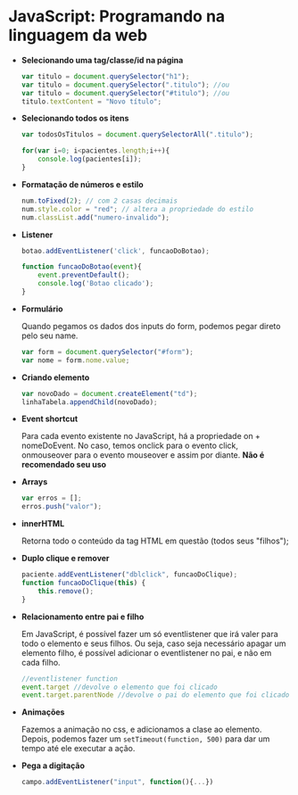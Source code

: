 # JavaScript: Programando na linguagem da web

- **Selecionando uma tag/classe/id na página**

    ```javascript
    var titulo = document.querySelector("h1");
    var titulo = document.querySelector(".titulo"); //ou
    var titulo = document.querySelector("#titulo"); //ou
    titulo.textContent = "Novo título";
    ```

- **Selecionando todos os itens**

    ```js
    var todosOsTitulos = document.querySelectorAll(".titulo");

    for(var i=0; i<pacientes.length;i++){
        console.log(pacientes[i]);
    }
    ```

- **Formatação de números e estilo**

    ```js
    num.toFixed(2); // com 2 casas decimais
    num.style.color = "red"; // altera a propriedade do estilo
    num.classList.add("numero-invalido");
    ```
- **Listener**

    ```js
    botao.addEventListener('click', funcaoDoBotao);

    function funcaoDoBotao(event){
        event.preventDefault();
        console.log('Botao clicado');
    }
    ```
- **Formulário**

    Quando pegamos os dados dos inputs do form, podemos pegar direto pelo seu name.
    ```js
    var form = document.querySelector("#form");
    var nome = form.nome.value;
    ```
- **Criando elemento**

    ```js
    var novoDado = document.createElement("td");
    linhaTabela.appendChild(novoDado);
    ```
- **Event shortcut**

    Para cada evento existente no JavaScript, há a propriedade on + nomeDoEvent. No caso, temos onclick para o evento click, onmouseover para o evento mouseover e assim por diante. **Não é recomendado seu uso**

- **Arrays**

    ```js
    var erros = [];
    erros.push("valor");
    ```
- **innerHTML**

    Retorna todo o conteúdo da tag HTML em questão (todos seus "filhos");

- **Duplo clique e remover**

    ```js
    paciente.addEventListener("dblclick", funcaoDoClique);
    function funcaoDoClique(this) {
        this.remove();
    }
    ```

- **Relacionamento entre pai e filho**

    Em JavaScript, é possível fazer um só eventlistener que irá valer para todo o elemento e seus filhos. Ou seja, caso seja necessário apagar um elemento filho, é possível adicionar o eventlistener no pai, e não em cada filho.

    ```js
    //eventlistener function
    event.target //devolve o elemento que foi clicado
    event.target.parentNode //devolve o pai do elemento que foi clicado
    ```

- **Animações**

    Fazemos a animação no css, e adicionamos  a clase ao elemento.
    Depois, podemos fazer um ``setTimeout(function, 500)`` para dar um tempo até ele executar a ação.

- **Pega a digitação**

    ```js
    campo.addEventListener("input", function(){...})
    ```